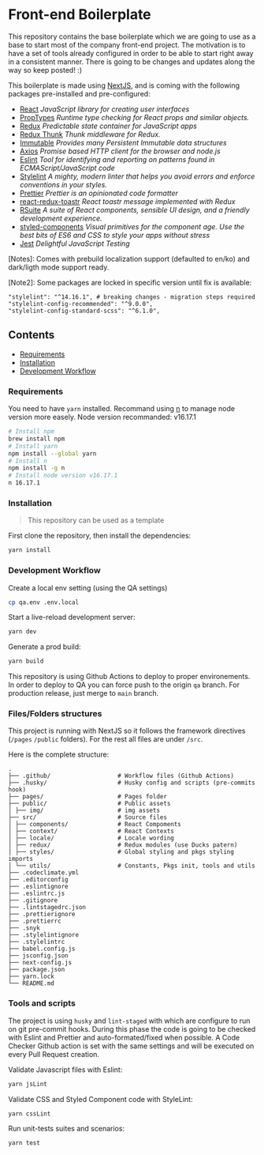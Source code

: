 # Front-end Boilerplate

This repository contains the base boilerplate which we are going to use as a base to start most of
the company front-end project. The motivation is to have a set of tools already configured in order
to be able to start right away in a consistent manner. There is going to be changes and updates
along the way so keep posted! :)

This boilerplate is made using [NextJS](https://nextjs.org/), and is coming with the following
packages pre-installed and pre-configured:

- [React](https://reactjs.org/) _JavaScript library for creating user interfaces_
- [PropTypes](https://reactjs.org/docs/typechecking-with-proptypes.html#proptypes) _Runtime type
  checking for React props and similar objects._
- [Redux](https://redux.js.org/) _Predictable state container for JavaScript apps_
- [Redux Thunk](https://github.com/reduxjs/redux-thunk) _Thunk middleware for Redux._
- [Immutable](https://github.com/immutable-js/immutable-js) _Provides many Persistent Immutable data
  structures_
- [Axios](https://github.com/axios/axios) _Promise based HTTP client for the browser and node.js_
- [Eslint](https://eslint.org/) _Tool for identifying and reporting on patterns found in
  ECMAScript/JavaScript code_
- [Stylelint](https://stylelint.io/) _A mighty, modern linter that helps you avoid errors and
  enforce conventions in your styles._
- [Prettier](https://prettier.io/) _Prettier is an opinionated code formatter_
- [react-redux-toastr](https://github.com/diegoddox/react-redux-toastr) _React toastr message
  implemented with Redux_
- [RSuite](https://rsuitejs.com/) _A suite of React components, sensible UI design, and a friendly
  development experience._
- [styled-components](https://styled-components.com/) _Visual primitives for the component age. Use
  the best bits of ES6 and CSS to style your apps without stress_
- [Jest](https://github.com/facebook/jest) _Delightful JavaScript Testing_

[Notes]: Comes with prebuild localization support (defaulted to en/ko) and dark/ligth mode support
ready.

[Note2]: Some packages are locked in specific version until fix is available:

```
"stylelint": "^14.16.1", # breaking changes - migration steps required
"stylelint-config-recommended": "^9.0.0",
"stylelint-config-standard-scss": "^6.1.0",
```

## Contents

- [Requirements](#requirements)
- [Installation](#installation)
- [Development Workflow](#development-workflow)

### Requirements

You need to have `yarn` installed. Recommand using [n](https://github.com/tj/n) to manage node
version more easely. Node version recommanded: v16.17.1

```sh
# Install npm
brew install npm
# Install yarn
npm install --global yarn
# Install n
npm install -g n
# Install node version v16.17.1
n 16.17.1
```

### Installation

> This repository can be used as a template

First clone the repository, then install the dependencies:

```sh
yarn install
```

### Development Workflow

Create a local env setting (using the QA settings)

```sh
cp qa.env .env.local
```

Start a live-reload development server:

```sh
yarn dev
```

Generate a prod build:

```sh
yarn build
```

This repository is using Github Actions to deploy to proper environements. In order to deploy to QA
you can force push to the origin `qa` branch. For production release, just merge to `main` branch.

### Files/Folders structures

This project is running with NextJS so it follows the framework directives (`/pages` `/public`
folders). For the rest all files are under `/src`.

Here is the complete structure:

```
.
├── .github/                   # Workflow files (Github Actions)
├── .husky/                    # Husky config and scripts (pre-commits hook)
├── pages/                     # Pages folder
├── public/                    # Public assets
│ ├── img/                     # img assets
├── src/                       # Source files
│ ├── components/              # React Compoments
│ ├── context/                 # React Contexts
│ ├── locale/                  # Locale wording
│ ├── redux/                   # Redux modules (use Ducks patern)
│ ├── styles/                  # Global styling and pkgs styling imports
│ └── utils/                   # Constants, Pkgs init, tools and utils
├── .codeclimate.yml
├── .editorconfig
├── .eslintignore
├── .eslintrc.js
├── .gitignore
├── .lintstagedrc.json
├── .prettierignore
├── .prettierrc
├── .snyk
├── .stylelintignore
├── .stylelintrc
├── babel.config.js
├── jsconfig.json
├── next-config.js
├── package.json
├── yarn.lock
└── README.md
```

### Tools and scripts

The project is using `husky` and `lint-staged` with which are configure to run on git pre-commit
hooks. During this phase the code is going to be checked with Eslint and Prettier and
auto-formated/fixed when possible. A Code Checker Github action is set with the same settings and
will be executed on every Pull Request creation.

Validate Javascript files with Eslint:

```sh
yarn jsLint
```

Validate CSS and Styled Component code with StyleLint:

```sh
yarn cssLint
```

Run unit-tests suites and scenarios:

```sh
yarn test
```
